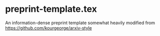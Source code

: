 
# preprint-template.tex
An information-dense preprint template somewhat heavily modified from https://github.com/kourgeorge/arxiv-style
